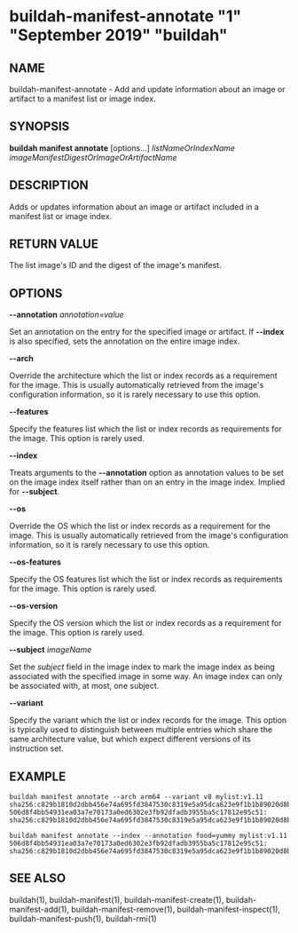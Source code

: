 # buildah-manifest-annotate "1" "September 2019" "buildah"

## NAME

buildah\-manifest\-annotate - Add and update information about an image or artifact to a manifest list or image index.

## SYNOPSIS

**buildah manifest annotate** [options...] *listNameOrIndexName* *imageManifestDigestOrImageOrArtifactName*

## DESCRIPTION

Adds or updates information about an image or artifact included in a manifest list or image index.

## RETURN VALUE

The list image's ID and the digest of the image's manifest.

## OPTIONS

**--annotation** *annotation=value*

Set an annotation on the entry for the specified image or artifact.  If
**--index** is also specified, sets the annotation on the entire image index.

**--arch**

Override the architecture which the list or index records as a requirement for
the image.  This is usually automatically retrieved from the image's
configuration information, so it is rarely necessary to use this option.

**--features**

Specify the features list which the list or index records as requirements for
the image.  This option is rarely used.

**--index**

Treats arguments to the **--annotation** option as annotation values to be set
on the image index itself rather than on an entry in the image index.  Implied
for **--subject**.

**--os**

Override the OS which the list or index records as a requirement for the image.
This is usually automatically retrieved from the image's configuration
information, so it is rarely necessary to use this option.

**--os-features**

Specify the OS features list which the list or index records as requirements
for the image.  This option is rarely used.

**--os-version**

Specify the OS version which the list or index records as a requirement for the
image.  This option is rarely used.

**--subject** *imageName*

Set the *subject* field in the image index to mark the image index as being
associated with the specified image in some way.  An image index can only be
associated with, at most, one subject.

**--variant**

Specify the variant which the list or index records for the image.  This option
is typically used to distinguish between multiple entries which share the same
architecture value, but which expect different versions of its instruction set.

## EXAMPLE

```
buildah manifest annotate --arch arm64 --variant v8 mylist:v1.11 sha256:c829b1810d2dbb456e74a695fd3847530c8319e5a95dca623e9f1b1b89020d8b
506d8f4bb54931ea03a7e70173a0ed6302e3fb92dfadb3955ba5c17812e95c51: sha256:c829b1810d2dbb456e74a695fd3847530c8319e5a95dca623e9f1b1b89020d8b
```

```
buildah manifest annotate --index --annotation food=yummy mylist:v1.11
506d8f4bb54931ea03a7e70173a0ed6302e3fb92dfadb3955ba5c17812e95c51: sha256:c829b1810d2dbb456e74a695fd3847530c8319e5a95dca623e9f1b1b89020d8b
```

## SEE ALSO
buildah(1), buildah-manifest(1), buildah-manifest-create(1), buildah-manifest-add(1), buildah-manifest-remove(1), buildah-manifest-inspect(1), buildah-manifest-push(1), buildah-rmi(1)

